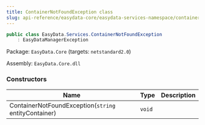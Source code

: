 ```yaml
---
title: ContainerNotFoundException class
slug: api-reference/easydata-core/easydata-services-namespace/containernotfoundexception-class
---
```



```csharp
public class EasyData.Services.ContainerNotFoundException
    : EasyDataManagerException

```
Package: `EasyData.Core` (targets: `netstandard2.0`)

Assembly: `EasyData.Core.dll`

### Constructors

| Name | Type | Description | 
| --- | --- | --- | 
| ContainerNotFoundException(`string` entityContainer) | `void` |  |